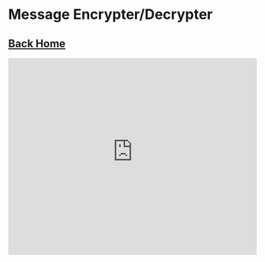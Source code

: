 # Message Encrypter/Decrypter
## [Back Home](https://simatalk.github.io)

<iframe src="https://ansimak-williamsvillek12-org.trinket.io/sites/encrypte2e2e2qedqaszxcweacsazcsz" width="100%" height="400" frameborder="0" scrolling="no"></iframe>
